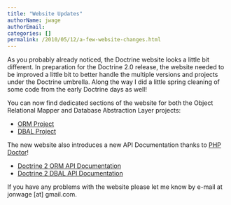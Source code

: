 ```yaml
---
title: "Website Updates"
authorName: jwage
authorEmail:
categories: []
permalink: /2010/05/12/a-few-website-changes.html
---
```

As you probably already noticed, the Doctrine website looks a little bit
different. In preparation for the Doctrine 2.0 release, the website
needed to be improved a little bit to better handle the multiple
versions and projects under the Doctrine umbrella. Along the way I did a
little spring cleaning of some code from the early Doctrine days as
well!

You can now find dedicated sections of the website for both the Object
Relational Mapper and Database Abstraction Layer projects:

-   [ORM Project](http://www.doctrine-project.org/projects/orm)
-   [DBAL Project](http://www.doctrine-project.org/projects/dbal)

The new website also introduces a new API Documentation thanks to [PHP
Doctor](http://peej.github.com/phpdoctor/)!

-   [Doctrine 2 ORM API
    Documentation](http://www.doctrine-project.org/projects/orm/2.0/api)
-   [Doctrine 2 DBAL API
    Documentation](http://www.doctrine-project.org/projects/dbal/2.0/api)

If you have any problems with the website please let me know by e-mail
at jonwage [at] gmail.com.
